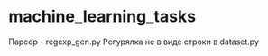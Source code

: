 machine_learning_tasks
======================

Парсер - regexp_gen.py
Регурялка не в виде строки в dataset.py